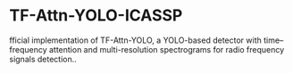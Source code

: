 # TF-Attn-YOLO-ICASSP
fficial implementation of TF-Attn-YOLO, a YOLO-based detector with time–frequency attention and multi-resolution spectrograms for radio frequency signals detection..
